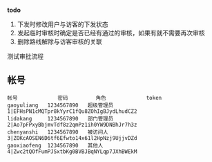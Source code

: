 **todo**

1. 下发时修改用户与访客的下发状态
2. 发起临时审核时确定是否已经有通过的审核，如果有就不需要再次审核
3. 删除路线解除与访客审核的关联



测试审批流程

## 帐号

```
帐号             密码         角色             token 
gaoyuliang   1234567890   超级管理员    1|EFHsPN1cMQTpr8kYyrC1fQu8ZOhIgBJydLhudCZ2
lidakang     1234567890   部门管理员    2|Ao7pFPxyBbjmvTdf8z2qmPz1ih0YW9DNBhJr7h3z
chenyanshi   1234567890   被访问人      3|ZOKcAOSEN6D6tf6Efwto14x61l2HpNzj9UjjvDZd
gaoxiaofeng  1234567890   其他人        4|Zwc2tQOfFumPJSxtbKg0BVBJBqNYLqp7JXhBWEkM

```

